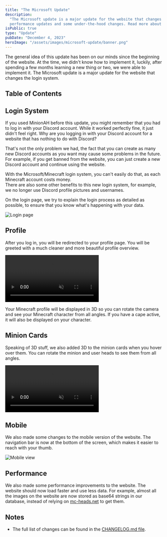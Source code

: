 ```yaml
---
title: "The Microsoft Update"
description:
  "The Microsoft update is a major update for the website that changes the login system, introduces
  performance updates and some under-the-hood changes. Read more about it here."
isPublic: true
type: "Update"
pubDate: "December 4, 2023"
heroImage: "/assets/images/microsoft-update/banner.png"
---
```


The general idea of this update has been on our minds since the beginning of the website. At the
time, we didn't know how to implement it, luckily, after spending a few months learning a new thing
or two, we were able to implement it. The Microsoft update is a major update for the website that
changes the login system.

## Table of Contents

## Login System

If you used MinionAH before this update, you might remember that you had to log in with your Discord
account. While it worked perfectly fine, it just didn't feel right. Why are you logging in with your
Discord account for a website that has nothing to do with Discord?

That's not the only problem we had, the fact that you can create as many new Discord accounts as you
want may cause some problems in the future. For example, if you get banned from the website, you can
just create a new Discord account and continue using the website.

With the Microsoft/Minecraft login system, you can't easily do that, as each Minecraft account costs
money.  
There are also some other benefits to this new login system, for example, we no longer use Discord
profile pictures and usernames.

On the login page, we try to explain the login process as detailed as possible, to ensure that you
know what's happening with your data.

<div class="border border-border rounded-lg p-4">
  <img src="/assets/images/microsoft-update/loginPage.png" class="max-h-192 mx-auto" alt="Login page"/>
</div>

## Profile

After you log in, you will be redirected to your profile page. You will be greeted with a much
cleaner and more beautiful profile overview.

<div class="border border-border rounded-lg p-4">
  <video muted={true} loop={true} autoPlay={true} class="max-h-96 mx-auto" alt="Profile page">
    <source src="/assets/videos/microsoft-update/profilePage.mp4" type="video/mp4"/>
  </video>
</div>

Your Minecraft profile will be displayed in 3D so you can rotate the camera and see your Minecraft
character from all angles. If you have a cape active, it will also be displayed on your character.

## Minion Cards

Speaking of 3D stuff, we also added 3D to the minion cards when you hover over them. You can rotate
the minion and user heads to see them from all angles.

<div class="border border-border rounded-lg p-4">
  <video muted={true} loop={true} autoPlay={true} class="max-h-96 mx-auto" alt="Minion card">
    <source src="/assets/videos/microsoft-update/minionCard.mp4" type="video/mp4"/>
  </video>
</div>

## Mobile

We also made some changes to the mobile version of the website. The navigation bar is now at the
bottom of the screen, which makes it easier to reach with your thumb.

<div class="border border-border rounded-lg p-4">
  <img src="/assets/images/microsoft-update/mobileView.png" class="max-h-192 mx-auto" alt="Mobile view"/>
</div>

## Performance

We also made some performance improvements to the website. The website should now load faster and
use less data. For example, almost all the images on the website are now stored as base64 strings in
our database, instead of relying on <a href="https://mc-heads.net" target="_blank">mc-heads.net</a>
to get them.

## Notes

- The full list of changes can be found in the
  <a href="https://github.com/DarthGigi/MinionAH/blob/main/CHANGELOG.md#110---2023-12-04" target="_blank">CHANGELOG.md
  file</a>.
